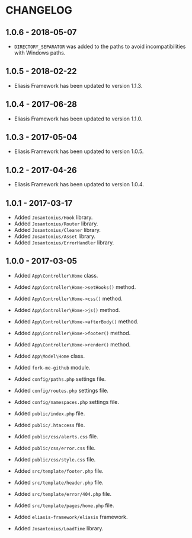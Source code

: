 # CHANGELOG

## 1.0.6 - 2018-05-07

* `DIRECTORY_SEPARATOR` was added to the paths to avoid incompatibilities with Windows paths.

## 1.0.5 - 2018-02-22

* Eliasis Framework has been updated to version 1.1.3.

## 1.0.4 - 2017-06-28

* Eliasis Framework has been updated to version 1.1.0.

## 1.0.3 - 2017-05-04

* Eliasis Framework has been updated to version 1.0.5.

## 1.0.2 - 2017-04-26

* Eliasis Framework has been updated to version 1.0.4.

## 1.0.1 - 2017-03-17

* Added `Josantonius/Hook` library.
* Added `Josantonius/Router` library.
* Added `Josantonius/Cleaner` library.
* Added `Josantonius/Asset` library.
* Added `Josantonius/ErrorHandler` library.

## 1.0.0 - 2017-03-05

* Added `App\Controller\Home` class.
* Added `App\Controller\Home->setHooks()` method.
* Added `App\Controller\Home->css()` method.
* Added `App\Controller\Home->js()` method.
* Added `App\Controller\Home->afterBody()` method.
* Added `App\Controller\Home->footer()` method.
* Added `App\Controller\Home->render()` method.

* Added `App\Model\Home` class.

* Added `fork-me-github` module.

* Added `config/paths.php` settings file.
* Added `config/routes.php` settings file.
* Added `config/namespaces.php` settings file.

* Added `public/index.php` file.
* Added `public/.htaccess` file.
* Added `public/css/alerts.css` file.
* Added `public/css/error.css` file.
* Added `public/css/style.css` file.

* Added `src/template/footer.php` file.
* Added `src/template/header.php` file.
* Added `src/template/error/404.php` file.
* Added `src/template/pages/home.php` file.

* Added `eliasis-framework/eliasis` framework.
* Added `Josantonius/LoadTime` library.